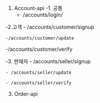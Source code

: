 1. Account-api
  -1. 공통
    - /accounts/login/
  
  -2.고객
    - /accounts/customer/signup

    -/accounts/customer/update

   -/accounts/customer/verify

  -3. 판매자
    - /accounts/seller/signup
    
    - /accounts/seller/update

    - /accounts/seller/verify


3. Order-api
